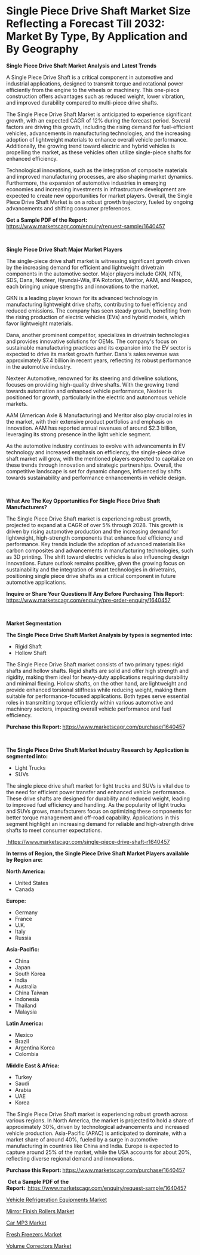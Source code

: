 <p><h1>Single Piece Drive Shaft Market Size Reflecting a Forecast Till 2032: Market By Type, By Application and By Geography</h1></p><p><strong>Single Piece Drive Shaft Market Analysis and Latest Trends</strong></p>
<p><p>A Single Piece Drive Shaft is a critical component in automotive and industrial applications, designed to transmit torque and rotational power efficiently from the engine to the wheels or machinery. This one-piece construction offers advantages such as reduced weight, lower vibration, and improved durability compared to multi-piece drive shafts.</p><p>The Single Piece Drive Shaft Market is anticipated to experience significant growth, with an expected CAGR of 12% during the forecast period. Several factors are driving this growth, including the rising demand for fuel-efficient vehicles, advancements in manufacturing technologies, and the increasing adoption of lightweight materials to enhance overall vehicle performance. Additionally, the growing trend toward electric and hybrid vehicles is propelling the market, as these vehicles often utilize single-piece shafts for enhanced efficiency. </p><p>Technological innovations, such as the integration of composite materials and improved manufacturing processes, are also shaping market dynamics. Furthermore, the expansion of automotive industries in emerging economies and increasing investments in infrastructure development are expected to create new opportunities for market players. Overall, the Single Piece Drive Shaft Market is on a robust growth trajectory, fueled by ongoing advancements and shifting consumer preferences.</p></p>
<p><strong>Get a Sample PDF of the Report:&nbsp;</strong> <a href="https://www.marketscagr.com/enquiry/request-sample/1640457?utm_campaign=3495&utm_medium=2&utm_source=Github&utm_content=ia&utm_term=30032025&utm_id=single-piece-drive-shaft">https://www.marketscagr.com/enquiry/request-sample/1640457</a></p>
<p>&nbsp;</p>
<p><strong>Single Piece Drive Shaft Major Market Players</strong></p>
<p><p>The single-piece drive shaft market is witnessing significant growth driven by the increasing demand for efficient and lightweight drivetrain components in the automotive sector. Major players include GKN, NTN, SDS, Dana, Nexteer, Hyundai-Wia, IFA Rotorion, Meritor, AAM, and Neapco, each bringing unique strengths and innovations to the market.</p><p>GKN is a leading player known for its advanced technology in manufacturing lightweight drive shafts, contributing to fuel efficiency and reduced emissions. The company has seen steady growth, benefiting from the rising production of electric vehicles (EVs) and hybrid models, which favor lightweight materials.</p><p>Dana, another prominent competitor, specializes in drivetrain technologies and provides innovative solutions for OEMs. The company's focus on sustainable manufacturing practices and its expansion into the EV sector is expected to drive its market growth further. Dana's sales revenue was approximately $7.4 billion in recent years, reflecting its robust performance in the automotive industry.</p><p>Nexteer Automotive, renowned for its steering and driveline solutions, focuses on providing high-quality drive shafts. With the growing trend towards automation and enhanced vehicle performance, Nexteer is positioned for growth, particularly in the electric and autonomous vehicle markets.</p><p>AAM (American Axle & Manufacturing) and Meritor also play crucial roles in the market, with their extensive product portfolios and emphasis on innovation. AAM has reported annual revenues of around $2.3 billion, leveraging its strong presence in the light vehicle segment.</p><p>As the automotive industry continues to evolve with advancements in EV technology and increased emphasis on efficiency, the single-piece drive shaft market will grow, with the mentioned players expected to capitalize on these trends through innovation and strategic partnerships. Overall, the competitive landscape is set for dynamic changes, influenced by shifts towards sustainability and performance enhancements in vehicle design.</p></p>
<p>&nbsp;</p>
<p><strong>What Are The Key Opportunities For Single Piece Drive Shaft Manufacturers?</strong></p>
<p><p>The Single Piece Drive Shaft market is experiencing robust growth, projected to expand at a CAGR of over 5% through 2028. This growth is driven by rising automotive production and the increasing demand for lightweight, high-strength components that enhance fuel efficiency and performance. Key trends include the adoption of advanced materials like carbon composites and advancements in manufacturing technologies, such as 3D printing. The shift toward electric vehicles is also influencing design innovations. Future outlook remains positive, given the growing focus on sustainability and the integration of smart technologies in drivetrains, positioning single piece drive shafts as a critical component in future automotive applications.</p></p>
<p><strong>Inquire or Share Your Questions If Any Before Purchasing This Report:</strong> <a href="https://www.marketscagr.com/enquiry/pre-order-enquiry/1640457?utm_campaign=3495&utm_medium=2&utm_source=Github&utm_content=ia&utm_term=30032025&utm_id=single-piece-drive-shaft">https://www.marketscagr.com/enquiry/pre-order-enquiry/1640457</a></p>
<p>&nbsp;</p>
<p><strong>Market Segmentation</strong></p>
<p><strong>The Single Piece Drive Shaft Market Analysis by types is segmented into:</strong></p>
<p><ul><li>Rigid Shaft</li><li>Hollow Shaft</li></ul></p>
<p><p>The Single Piece Drive Shaft market consists of two primary types: rigid shafts and hollow shafts. Rigid shafts are solid and offer high strength and rigidity, making them ideal for heavy-duty applications requiring durability and minimal flexing. Hollow shafts, on the other hand, are lightweight and provide enhanced torsional stiffness while reducing weight, making them suitable for performance-focused applications. Both types serve essential roles in transmitting torque efficiently within various automotive and machinery sectors, impacting overall vehicle performance and fuel efficiency.</p></p>
<p><strong>Purchase this Report:&nbsp;</strong><a href="https://www.marketscagr.com/purchase/1640457?utm_campaign=3495&utm_medium=2&utm_source=Github&utm_content=ia&utm_term=30032025&utm_id=single-piece-drive-shaft">https://www.marketscagr.com/purchase/1640457</a></p>
<p>&nbsp;</p>
<p><strong>The Single Piece Drive Shaft Market Industry Research by Application is segmented into:</strong></p>
<p><ul><li>Light Trucks</li><li>SUVs</li></ul></p>
<p><p>The single piece drive shaft market for light trucks and SUVs is vital due to the need for efficient power transfer and enhanced vehicle performance. These drive shafts are designed for durability and reduced weight, leading to improved fuel efficiency and handling. As the popularity of light trucks and SUVs grows, manufacturers focus on optimizing these components for better torque management and off-road capability. Applications in this segment highlight an increasing demand for reliable and high-strength drive shafts to meet consumer expectations.</p></p>
<p><a href="https://www.marketscagr.com/single-piece-drive-shaft-r1640457?utm_campaign=3495&utm_medium=2&utm_source=Github&utm_content=ia&utm_term=30032025&utm_id=single-piece-drive-shaft">&nbsp;https://www.marketscagr.com/single-piece-drive-shaft-r1640457</a></p>
<p><strong>In terms of Region, the Single Piece Drive Shaft Market Players available by Region are:</strong></p>
<p>
    <p> <strong> North America: </strong>
        <ul>
            <li>United States</li>
            <li>Canada</li>
        </ul>
        </p> 
    <p> <strong> Europe: </strong>
        <ul>
            <li>Germany</li>
            <li>France</li>
            <li>U.K.</li>
            <li>Italy</li>
            <li>Russia</li>
        </ul>
        </p> 
    <p> <strong> Asia-Pacific: </strong>
        <ul>
            <li>China</li>
            <li>Japan</li>
            <li>South Korea</li>
            <li>India</li>
            <li>Australia</li>
            <li>China Taiwan</li>
            <li>Indonesia</li>
            <li>Thailand</li>
            <li>Malaysia</li>
        </ul>
        </p> 
    <p> <strong> Latin America: </strong>
        <ul>
            <li>Mexico</li>
            <li>Brazil</li>
            <li>Argentina Korea</li>
            <li>Colombia</li>
        </ul>
        </p> 
    <p> <strong> Middle East & Africa: </strong>
        <ul>
            <li>Turkey</li>
            <li>Saudi</li>
            <li>Arabia</li>
            <li>UAE</li>
            <li>Korea</li>
        </ul>
    </p>
    </p>
<p><p>The Single Piece Drive Shaft market is experiencing robust growth across various regions. In North America, the market is projected to hold a share of approximately 30%, driven by technological advancements and increased vehicle production. Asia-Pacific (APAC) is anticipated to dominate, with a market share of around 40%, fueled by a surge in automotive manufacturing in countries like China and India. Europe is expected to capture around 25% of the market, while the USA accounts for about 20%, reflecting diverse regional demand and innovations.</p></p>
<p><strong>Purchase this Report: </strong><a href="https://www.marketscagr.com/purchase/1640457?utm_campaign=3495&utm_medium=2&utm_source=Github&utm_content=ia&utm_term=30032025&utm_id=single-piece-drive-shaft">https://www.marketscagr.com/purchase/1640457</a></p>
<p>&nbsp;<strong>Get a Sample PDF of the Report:&nbsp;&nbsp;</strong><a href="https://www.marketscagr.com/enquiry/request-sample/1640457?utm_campaign=3495&utm_medium=2&utm_source=Github&utm_content=ia&utm_term=30032025&utm_id=single-piece-drive-shaft">https://www.marketscagr.com/enquiry/request-sample/1640457</a></p>
<p><strong></strong></p>
<p><p><a href="https://www.linkedin.com/pulse/sustaining-industry-growth-study-vehicle-refrigeration-equipments-wkcff?utm_campaign=3495&utm_medium=2&utm_source=Github&utm_content=ia&utm_term=30032025&utm_id=single-piece-drive-shaft">Vehicle Refrigeration Equipments Market</a></p><p><a href="https://www.linkedin.com/pulse/mirror-finish-rollers-market-size-analysis-quantitative-quckf?utm_campaign=3495&utm_medium=2&utm_source=Github&utm_content=ia&utm_term=30032025&utm_id=single-piece-drive-shaft">Mirror Finish Rollers Market</a></p><p><a href="https://github.com/iyachikareva/Market-Research-Report-List-1/blob/main/car-mp3-market.md?utm_campaign=3495&utm_medium=2&utm_source=Github&utm_content=ia&utm_term=30032025&utm_id=single-piece-drive-shaft">Car MP3 Market</a></p><p><a href="https://www.linkedin.com/pulse/projected-market-expansion-fresh-freezers-138-cagr-from-p827f?utm_campaign=3495&utm_medium=2&utm_source=Github&utm_content=ia&utm_term=30032025&utm_id=single-piece-drive-shaft">Fresh Freezers Market</a></p><p><a href="https://www.linkedin.com/pulse/assessing-volume-correctors-market-segmentation-type-application-wdmqf?utm_campaign=3495&utm_medium=2&utm_source=Github&utm_content=ia&utm_term=30032025&utm_id=single-piece-drive-shaft">Volume Correctors Market</a></p></p>